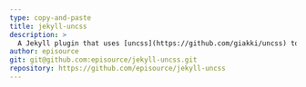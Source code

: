 ```yaml
---
type: copy-and-paste
title: jekyll-uncss
description: >
  A Jekyll plugin that uses [uncss](https://github.com/giakki/uncss) to remove unused css rules in selected stylesheets.
author: episource
git: git@github.com:episource/jekyll-uncss.git
repository: https://github.com/episource/jekyll-uncss
---
```

